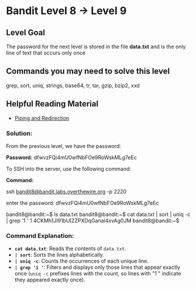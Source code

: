 # Bandit Level 8 → Level 9

## Level Goal

The password for the next level is stored in the file **data.txt** and is the only line of text that occurs only once

## Commands you may need to solve this level

grep, sort, uniq, strings, base64, tr, tar, gzip, bzip2, xxd

## Helpful Reading Material

- [Piping and Redirection](https://ryanstutorials.net/linuxtutorial/piping.php)

### Solution:

From the previous level, we have the password:

**Password:** dfwvzFQi4mU0wfNbFOe9RoWskMLg7eEc

To SSH into the server, use the following command:

**Command:**

ssh [bandit8@bandit.labs.overthewire.org](mailto:bandit1@bandit.labs.overthewire.org) -p 2220

enter the password: dfwvzFQi4mU0wfNbFOe9RoWskMLg7eEc

bandit8@bandit:~$ ls
data.txt
bandit8@bandit:~$ cat data.txt | sort | uniq -c | grep '1 '
1 4CKMh1JI91bUIZZPXDqGanal4xvAg0JM
bandit8@bandit:~$

### Command Explanation:

- **`cat data.txt`**: Reads the contents of `data.txt`.
- **`| sort`**: Sorts the lines alphabetically.
- **`| uniq -c`**: Counts the occurrences of each unique line.
- **`| grep '1 '`**: Filters and displays only those lines that appear exactly once (`uniq -c` prefixes lines with the count, so lines with "1 " indicate they appeared exactly once).